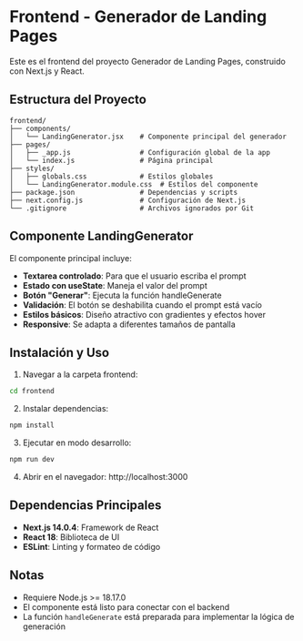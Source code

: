# Frontend - Generador de Landing Pages

Este es el frontend del proyecto Generador de Landing Pages, construido con Next.js y React.

## Estructura del Proyecto

```
frontend/
├── components/
│   └── LandingGenerator.jsx    # Componente principal del generador
├── pages/
│   ├── _app.js                 # Configuración global de la app
│   └── index.js                # Página principal
├── styles/
│   ├── globals.css             # Estilos globales
│   └── LandingGenerator.module.css  # Estilos del componente
├── package.json                # Dependencias y scripts
├── next.config.js              # Configuración de Next.js
└── .gitignore                  # Archivos ignorados por Git
```

## Componente LandingGenerator

El componente principal incluye:

- **Textarea controlado**: Para que el usuario escriba el prompt
- **Estado con useState**: Maneja el valor del prompt
- **Botón "Generar"**: Ejecuta la función handleGenerate
- **Validación**: El botón se deshabilita cuando el prompt está vacío
- **Estilos básicos**: Diseño atractivo con gradientes y efectos hover
- **Responsive**: Se adapta a diferentes tamaños de pantalla

## Instalación y Uso

1. Navegar a la carpeta frontend:

```bash
cd frontend
```

2. Instalar dependencias:

```bash
npm install
```

3. Ejecutar en modo desarrollo:

```bash
npm run dev
```

4. Abrir en el navegador: http://localhost:3000

## Dependencias Principales

- **Next.js 14.0.4**: Framework de React
- **React 18**: Biblioteca de UI
- **ESLint**: Linting y formateo de código

## Notas

- Requiere Node.js >= 18.17.0
- El componente está listo para conectar con el backend
- La función `handleGenerate` está preparada para implementar la lógica de generación
